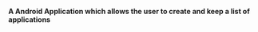 <strong> A Android Application which allows the user to create and keep a list of applications </strong>


